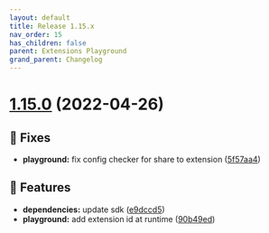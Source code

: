 ```yaml
---
layout: default
title: Release 1.15.x
nav_order: 15
has_children: false
parent: Extensions Playground
grand_parent: Changelog
---
```


# [1.15.0](https://github.com/lumapps/lumapps-extensions-playground/compare/v1.14.1...v1.15.0) (2022-04-26)

## 🐛 Fixes

- **playground:** fix config checker for share to extension ([5f57aa4](https://github.com/lumapps/lumapps-extensions-playground/commit/5f57aa4bfe90cb6852b66b68500e83fcb69bd7b3))

## 🚀 Features

- **dependencies:** update sdk ([e9dccd5](https://github.com/lumapps/lumapps-extensions-playground/commit/e9dccd51f378b9a5e6d857cd5e3ec49b8228c76a))
- **playground:** add extension id at runtime ([90b49ed](https://github.com/lumapps/lumapps-extensions-playground/commit/90b49ed657d5ddf5901fe3c0eb3703cfaa8d97c6))
